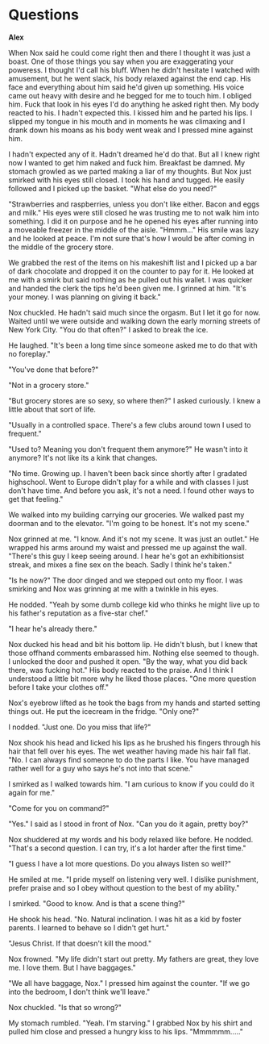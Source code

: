 # Questions

**Alex**

When Nox said he could come right then and there I thought it was just a boast.  One of those things you say when you are exaggerating your poweress.  I thought I'd call his bluff.  When he didn't hesitate I watched with amusement, but he went slack, his body relaxed against the end cap.  His face and everything about him said he'd given up something.  His voice came out heavy with desire and he begged for me to touch him.  I obliged him.  Fuck that look in his eyes I'd do anything he asked right then.  My body reacted to his.  I hadn't expected this.  I kissed him and he parted his lips.  I slipped my tongue in his mouth and in moments he was climaxing and I drank down his moans as his body went weak and I pressed mine against him.

I hadn't expected any of it.  Hadn't dreamed he'd do that.  But all I knew right now I wanted to get him naked and fuck him.  Breakfast be damned.   My stomach growled as we parted making a liar of my thoughts.  But Nox just smirked with his eyes still closed.  I took his hand and tugged.  He easily followed and  I picked up the basket.  "What else do you need?"

"Strawberries and raspberries, unless you don't like either.  Bacon and eggs and milk."  His eyes were still closed he was trusting me to not walk him into something.  I did it on purpose and he he opened his eyes after running into a moveable freezer in the middle of the aisle.  "Hmmm..."  His smile was lazy and he looked at peace.  I'm not sure that's how I would be after coming in the middle of the grocery store.

We grabbed the rest of the items on his makeshift list and I picked up a bar of dark chocolate and dropped it on the counter to pay for it.  He looked at me with a smirk but said nothing as he pulled out his wallet.  I was quicker and handed the clerk the tips he'd been given me. I grinned at him.  "It's your money.  I was planning on giving it back."

Nox chuckled.  He hadn't said much since the orgasm.  But I let it go for now.  Waited until we were outside and walking down the early morning streets of New York City.  "You do that often?"  I asked to break the ice.

He laughed.  "It's been a long time since someone asked me to do that with no foreplay."

"You've done that before?"

"Not in a grocery store."

"But grocery stores are so sexy, so where then?"  I asked curiously. I knew a little about that sort of life.

"Usually in a controlled space.  There's a few clubs around town I used to frequent."

"Used to?  Meaning you don't frequent them anymore?"  He wasn't into it anymore?  It's not like its a kink that changes.

"No time.  Growing up.  I haven't been back since shortly after I gradated highschool.  Went to Europe didn't play for a while and with classes I just don't have time.  And before you ask, it's not a need.  I found other ways to get that feeling."

We walked into my building carrying our groceries.  We walked past my doorman and to the elevator.  "I'm going to be honest.  It's not my scene."

Nox grinned at me.  "I know.  And it's not my scene.  It was just an outlet."  He wrapped his arms around my waist and pressed me up against the wall.  "There's this guy I keep seeing around.  I hear he's got an exhibitionsist streak, and mixes a fine sex on the beach.  Sadly I think he's taken."

"Is he now?"  The door dinged and we stepped out onto my floor.  I was smirking and Nox was grinning at me with a twinkle in his eyes.

He nodded.  "Yeah by some dumb college kid who thinks he might live up to his father's reputation as a five-star chef."

"I hear he's already there."

Nox ducked his head and bit his bottom lip.  He didn't blush, but I knew that those offhand comments embarassed him.  Nothing else seemed to though.  I unlocked the door and pushed it open.  "By the way, what you did back there, was fucking hot."  His body reacted to the praise.  And I think I understood a little bit more why he liked those places.  "One more question before I take your clothes off."

Nox's eyebrow lifted as he took the bags from my hands and started setting things out.  He put the icecream in the fridge.  "Only one?"

I nodded.  "Just one.  Do you miss that life?"

Nox shook his head and licked his lips as he brushed his fingers through his hair that fell over his eyes.  The wet weather having made his hair fall flat.  "No.  I can always find someone to do the parts I like.  You have managed rather well for a guy who says he's not into that scene."

I smirked as I walked towards him.  "I am curious to know if you could do it again for me."

"Come for you on command?"

"Yes."  I said as I stood in front of Nox.  "Can you do it again, pretty boy?"

Nox shuddered at my words and his body relaxed like before.  He nodded.  "That's a second question. I can try, it's a lot harder after the first time."

"I guess I have a lot more questions.   Do you always listen so well?"

He smiled at me.  "I pride myself on listening very well.  I dislike punishment, prefer praise and so I obey without question to the best of my ability."

I smirked.  "Good to know.  And is that a scene thing?"

He shook his head.  "No.  Natural inclination.  I was hit as a kid by foster parents.  I learned to behave so I didn't get hurt."

"Jesus Christ.  If that doesn't kill the mood."

Nox frowned.  "My life didn't start out pretty.  My fathers are great, they love me.  I love them.  But I have baggages."

"We all have baggage, Nox."  I pressed him against the counter.  "If we go into the bedroom, I don't think we'll leave."

Nox chuckled.  "Is that so wrong?"

My stomach rumbled.  "Yeah.  I'm starving."  I grabbed Nox by his shirt and pulled him close and pressed a hungry kiss to his lips. "Mmmmmm....."